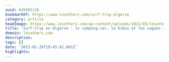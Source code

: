 ```yaml
---
uuid: 645601126
bookmarkOf: https://www.lesothers.com/surf-trip-algarve
category: article
headImage: https://www.lesothers.com/wp-content/uploads/2021/03/lesothers-outdoor-aventure-roadtrip-surftrip-algarve-portugal-ete-7.jpeg
title: 'Surf-trip en Algarve : le camping-car, le hibou et les vagues — Les Others'
domain: lesothers.com
description:
tags: []
date: '2023-01-26T19:45:42.801Z'
highlights:
---
```



